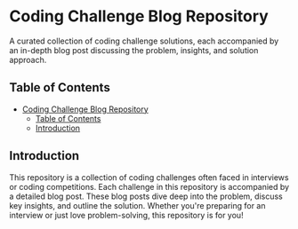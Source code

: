 # Coding Challenge Blog Repository

A curated collection of coding challenge solutions, each accompanied by an in-depth blog post discussing the problem, insights, and solution approach.

## Table of Contents

- [Coding Challenge Blog Repository](#coding-challenge-blog-repository)
  - [Table of Contents](#table-of-contents)
  - [Introduction](#introduction)

  
## Introduction

This repository is a collection of coding challenges often faced in interviews or coding competitions. Each challenge in this repository is accompanied by a detailed blog post. These blog posts dive deep into the problem, discuss key insights, and outline the solution. Whether you're preparing for an interview or just love problem-solving, this repository is for you!
